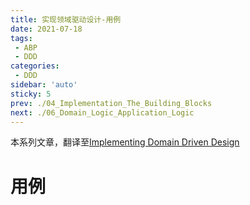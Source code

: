 ```yaml
---
title: 实现领域驱动设计-用例
date: 2021-07-18
tags:
 - ABP
 - DDD
categories:
 - DDD
sidebar: 'auto'
sticky: 5
prev: ./04_Implementation_The_Building_Blocks
next: ./06_Domain_Logic_Application_Logic
---
```


本系列文章，翻译至[Implementing Domain Driven Design](https://abp.io/books/implementing-domain-driven-design)
<!-- more -->

# 用例

